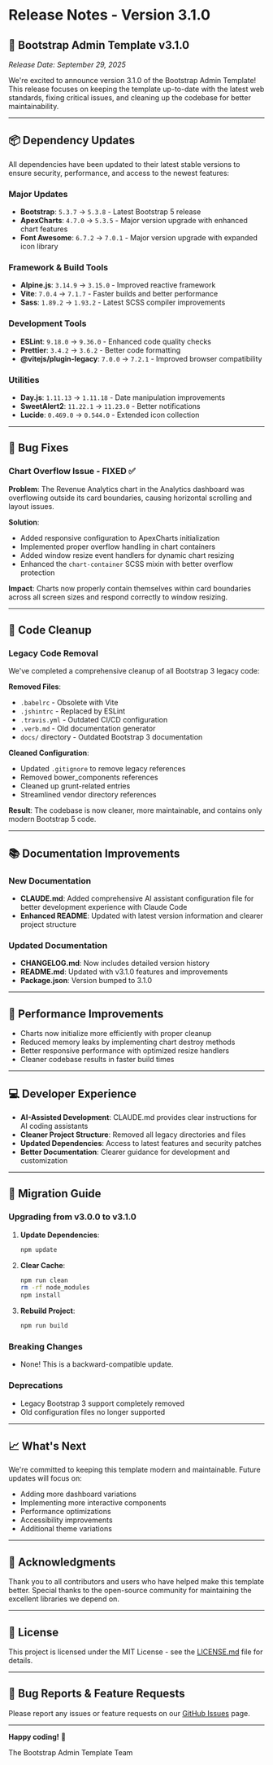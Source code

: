 # Release Notes - Version 3.1.0

## 🎉 Bootstrap Admin Template v3.1.0
*Release Date: September 29, 2025*

We're excited to announce version 3.1.0 of the Bootstrap Admin Template! This release focuses on keeping the template up-to-date with the latest web standards, fixing critical issues, and cleaning up the codebase for better maintainability.

---

## 📦 Dependency Updates

All dependencies have been updated to their latest stable versions to ensure security, performance, and access to the newest features:

### Major Updates
- **Bootstrap**: `5.3.7` → `5.3.8` - Latest Bootstrap 5 release
- **ApexCharts**: `4.7.0` → `5.3.5` - Major version upgrade with enhanced chart features
- **Font Awesome**: `6.7.2` → `7.0.1` - Major version upgrade with expanded icon library

### Framework & Build Tools
- **Alpine.js**: `3.14.9` → `3.15.0` - Improved reactive framework
- **Vite**: `7.0.4` → `7.1.7` - Faster builds and better performance
- **Sass**: `1.89.2` → `1.93.2` - Latest SCSS compiler improvements

### Development Tools
- **ESLint**: `9.18.0` → `9.36.0` - Enhanced code quality checks
- **Prettier**: `3.4.2` → `3.6.2` - Better code formatting
- **@vitejs/plugin-legacy**: `7.0.0` → `7.2.1` - Improved browser compatibility

### Utilities
- **Day.js**: `1.11.13` → `1.11.18` - Date manipulation improvements
- **SweetAlert2**: `11.22.1` → `11.23.0` - Better notifications
- **Lucide**: `0.469.0` → `0.544.0` - Extended icon collection

---

## 🐛 Bug Fixes

### Chart Overflow Issue - FIXED ✅
**Problem**: The Revenue Analytics chart in the Analytics dashboard was overflowing outside its card boundaries, causing horizontal scrolling and layout issues.

**Solution**:
- Added responsive configuration to ApexCharts initialization
- Implemented proper overflow handling in chart containers
- Added window resize event handlers for dynamic chart resizing
- Enhanced the `chart-container` SCSS mixin with better overflow protection

**Impact**: Charts now properly contain themselves within card boundaries across all screen sizes and respond correctly to window resizing.

---

## 🧹 Code Cleanup

### Legacy Code Removal
We've completed a comprehensive cleanup of all Bootstrap 3 legacy code:

**Removed Files**:
- `.babelrc` - Obsolete with Vite
- `.jshintrc` - Replaced by ESLint
- `.travis.yml` - Outdated CI/CD configuration
- `.verb.md` - Old documentation generator
- `docs/` directory - Outdated Bootstrap 3 documentation

**Cleaned Configuration**:
- Updated `.gitignore` to remove legacy references
- Removed bower_components references
- Cleaned up grunt-related entries
- Streamlined vendor directory references

**Result**: The codebase is now cleaner, more maintainable, and contains only modern Bootstrap 5 code.

---

## 📚 Documentation Improvements

### New Documentation
- **CLAUDE.md**: Added comprehensive AI assistant configuration file for better development experience with Claude Code
- **Enhanced README**: Updated with latest version information and clearer project structure

### Updated Documentation
- **CHANGELOG.md**: Now includes detailed version history
- **README.md**: Updated with v3.1.0 features and improvements
- **Package.json**: Version bumped to 3.1.0

---

## 🚀 Performance Improvements

- Charts now initialize more efficiently with proper cleanup
- Reduced memory leaks by implementing chart destroy methods
- Better responsive performance with optimized resize handlers
- Cleaner codebase results in faster build times

---

## 💻 Developer Experience

- **AI-Assisted Development**: CLAUDE.md provides clear instructions for AI coding assistants
- **Cleaner Project Structure**: Removed all legacy directories and files
- **Updated Dependencies**: Access to latest features and security patches
- **Better Documentation**: Clearer guidance for development and customization

---

## 🔄 Migration Guide

### Upgrading from v3.0.0 to v3.1.0

1. **Update Dependencies**:
   ```bash
   npm update
   ```

2. **Clear Cache**:
   ```bash
   npm run clean
   rm -rf node_modules
   npm install
   ```

3. **Rebuild Project**:
   ```bash
   npm run build
   ```

### Breaking Changes
- None! This is a backward-compatible update.

### Deprecations
- Legacy Bootstrap 3 support completely removed
- Old configuration files no longer supported

---

## 📈 What's Next

We're committed to keeping this template modern and maintainable. Future updates will focus on:
- Adding more dashboard variations
- Implementing more interactive components
- Performance optimizations
- Accessibility improvements
- Additional theme variations

---

## 🙏 Acknowledgments

Thank you to all contributors and users who have helped make this template better. Special thanks to the open-source community for maintaining the excellent libraries we depend on.

---

## 📝 License

This project is licensed under the MIT License - see the [LICENSE.md](LICENSE.md) file for details.

---

## 🐛 Bug Reports & Feature Requests

Please report any issues or feature requests on our [GitHub Issues](https://github.com/puikinsh/Bootstrap-Admin-Template/issues) page.

---

**Happy coding!** 🚀

The Bootstrap Admin Template Team